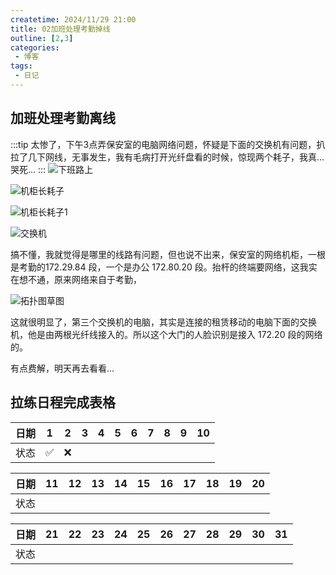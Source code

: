 ```yaml
---
createtime: 2024/11/29 21:00
title: 02加班处理考勤掉线
outline: [2,3]
categories:
 - 博客
tags:
 - 日记
---
```

## 加班处理考勤离线
:::tip
太惨了，下午3点弄保安室的电脑网络问题，怀疑是下面的交换机有问题，扒拉了几下网线，无事发生，我有毛病打开光纤盘看的时候，惊现两个耗子，我真...哭死...
:::
![下班路上](https://gitee.com/zhangjunjiee/article-images/raw/master/images/202412022224352.png)

![机柜长耗子](https://gitee.com/zhangjunjiee/article-images/raw/master/images/202412022236615.png)

![机柜长耗子1](https://gitee.com/zhangjunjiee/article-images/raw/master/images/202412022237553.png)

![交换机](https://gitee.com/zhangjunjiee/article-images/raw/master/images/202412022238520.png)

搞不懂，我就觉得是哪里的线路有问题，但也说不出来，保安室的网络机柜，一根是考勤的172.29.84 段，一个是办公 172.80.20 段。抬杆的终端要网络，这我实在想不通，原来网络来自于考勤，

![拓扑图草图](https://gitee.com/zhangjunjiee/article-images/raw/master/images/202412022258365.png)

这就很明显了，第三个交换机的电脑，其实是连接的租赁移动的电脑下面的交换机，他是由两根光纤线接入的。所以这个大门的人脸识别是接入 172.20 段的网络的。

有点费解，明天再去看看...

## 拉练日程完成表格


| 日期  | 1   | 2   | 3   | 4   | 5   | 6   | 7   | 8   | 9   | 10  |
|-------|-----|-----|-----|-----|-----|-----|-----|-----|-----|-----|
| 状态  |  ✅  | ❌ |     |     |     |     |     |     |     |     |

| 日期  | 11  | 12  | 13  | 14  | 15  | 16  | 17  | 18  | 19  | 20  |
|-------|-----|-----|-----|-----|-----|-----|-----|-----|-----|-----|
| 状态  |     |     |     |     |     |     |     |     |     |     |

| 日期  | 21  | 22  | 23  | 24  | 25  | 26  | 27  | 28  | 29  | 30  | 31  |
|-------|-----|-----|-----|-----|-----|-----|-----|-----|-----|-----|-----|
| 状态  |     |     |     |     |     |     |     |     |     |     |     |

